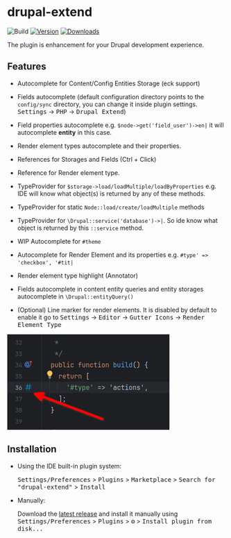 # drupal-extend

![Build](https://github.com/nvelychenko/drupal-extend/workflows/Build/badge.svg)
[![Version](https://img.shields.io/jetbrains/plugin/v/23474-drupal-extend.svg)](https://plugins.jetbrains.com/plugin/23474-drupal-extend)
[![Downloads](https://img.shields.io/jetbrains/plugin/d/23474-drupal-extend.svg)](https://plugins.jetbrains.com/plugin/23474-drupal-extend)

The plugin is enhancement for your Drupal development experience.

## Features
* Autocomplete for Content/Config Entities Storage (eck support)

* Fields autocomplete (default configuration directory points to the `config/sync` directory, you can change it inside plugin settings. <kbd>Settings</kbd> -> <kbd>PHP</kbd> -> <kbd>Drupal Extend</kbd>)

* Field properties autocomplete e.g. `$node->get('field_user')->en|` it will autocomplete **entity** in this case.

* Render element types autocomplete and their properties.

* References for Storages and Fields (Ctrl + Click)

* Reference for Render element type.

* TypeProvider for `$storage->load/loadMultiple/loadByProperties` e.g. IDE will know what object(s) is returned by any of these methods.

* TypeProvider for static `Node::load/create/loadMultiple` methods

* TypeProvider for `\Drupal::service('database')->|`. So ide know what object is returned by this `::service` method.

* WIP Autocomplete for `#theme`

* Autocomplete for Render Element and its properties e.g. `#type' => 'checkbox', '#tit|`

* Render element type highlight (Annotator)

* Fields autocomplete in content entity queries and entity storages autocomplete in `\Drupal::entityQuery()`

* (Optional) Line marker for render elements. It is disabled by default to enable it go to <kbd>Settings</kbd> -> <kbd>Editor</kbd> -> <kbd>Gutter Icons</kbd> -> <kbd>Render Element Type</kbd>

![Render Element line marker example](./assets/line_marker_example.png)

## Installation

- Using the IDE built-in plugin system:
  
  <kbd>Settings/Preferences</kbd> > <kbd>Plugins</kbd> > <kbd>Marketplace</kbd> > <kbd>Search for "drupal-extend"</kbd> >
  <kbd>Install</kbd>
  
- Manually:

  Download the [latest release](https://github.com/nvelychenko/drupal-extend/releases/latest) and install it manually using
  <kbd>Settings/Preferences</kbd> > <kbd>Plugins</kbd> > <kbd>⚙️</kbd> > <kbd>Install plugin from disk...</kbd>
